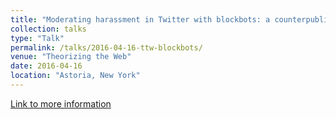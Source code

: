 ```yaml
---
title: "Moderating harassment in Twitter with blockbots: a counterpublic and algorithmic strategy"
collection: talks
type: "Talk"
permalink: /talks/2016-04-16-ttw-blockbots/ 
venue: "Theorizing the Web"
date: 2016-04-16
location: "Astoria, New York"
---
```


<a href='http://theorizingtheweb.tumblr.com/2016/program'>Link to more information</a>
